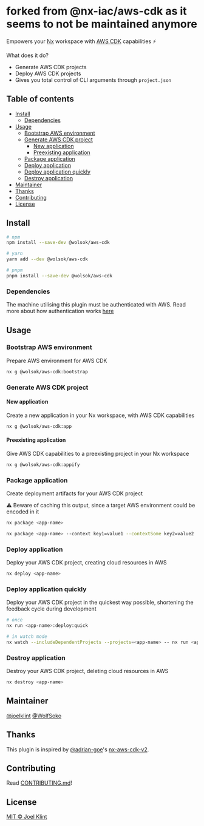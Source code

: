 # forked from @nx-iac/aws-cdk as it seems to not be maintained anymore

Empowers your [Nx](https://nx.dev) workspace with [AWS CDK](https://aws.amazon.com/cdk/) capabilities ⚡

What does it do?

- Generate AWS CDK projects
- Deploy AWS CDK projects
- Gives you total control of CLI arguments through `project.json`

## Table of contents

- [Install](#install)
  - [Dependencies](#dependencies)
- [Usage](#usage)
  - [Bootstrap AWS environment](#bootstrap-aws-environment)
  - [Generate AWS CDK project](#generate-aws-cdk-project)
    - [New application](#new-application)
    - [Preexisting application](#preexisting-application)
  - [Package application](#package-application)
  - [Deploy application](#deploy-application)
  - [Deploy application quickly](#deploy-application-quickly)
  - [Destroy application](#destroy-application)
- [Maintainer](#maintainer)
- [Thanks](#thanks)
- [Contributing](#contributing)
- [License](#license)

## Install

```sh
# npm
npm install --save-dev @wolsok/aws-cdk

# yarn
yarn add --dev @wolsok/aws-cdk

# pnpm
pnpm install --save-dev @wolsok/aws-cdk
```

### Dependencies

The machine utilising this plugin must be authenticated with AWS. Read more about how authentication works [here](https://docs.aws.amazon.com/cdk/v2/guide/getting_started.html#getting_started_auth)

## Usage

### Bootstrap AWS environment

Prepare AWS environment for AWS CDK

```sh
nx g @wolsok/aws-cdk:bootstrap
```

### Generate AWS CDK project

#### New application

Create a new application in your Nx workspace, with AWS CDK capabilities

```sh
nx g @wolsok/aws-cdk:app
```

#### Preexisting application

Give AWS CDK capabilities to a preexisting project in your Nx workspace

```sh
nx g @wolsok/aws-cdk:appify
```

### Package application

Create deployment artifacts for your AWS CDK project

⚠️ Beware of caching this output, since a target AWS environment could be encoded in it

```sh
nx package <app-name>
```

```sh
nx package <app-name> --context key1=value1 --contextSome key2=value2
```

### Deploy application

Deploy your AWS CDK project, creating cloud resources in AWS

```sh
nx deploy <app-name>
```

### Deploy application quickly

Deploy your AWS CDK project in the quickest way possible, shortening the feedback cycle during development

```sh
# once
nx run <app-name>:deploy:quick

# in watch mode
nx watch --includeDependentProjects --projects=<app-name> -- nx run <app-name>:deploy:quick
```

### Destroy application

Destroy your AWS CDK project, deleting cloud resources in AWS

```sh
nx destroy <app-name>
```

## Maintainer

[@joelklint](https://github.com/joelklint)
[@WolfSoko](https://github.com/WolfSoko)

## Thanks

This plugin is inspired by [@adrian-goe](https://github.com/adrian-goe)'s
[nx-aws-cdk-v2](https://github.com/adrian-goe/nx-aws-cdk-v2).

## Contributing

Read [CONTRIBUTING.md](/CONTRIBUTING.md)!

## License

[MIT © Joel Klint](/LICENSE)
